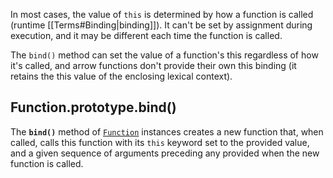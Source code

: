 In most cases, the value of `this` is determined by how a function is called (runtime [[Terms#Binding|binding]]). It can't be set by assignment during execution, and it may be different each time the function is called. 

The `bind()`  method can set the value of a function's this regardless of how it's called, and arrow functions don't provide their own this binding (it retains the this value of the enclosing lexical context).

## Function.prototype.bind()

The **`bind()`** method of [`Function`](https://developer.mozilla.org/en-US/docs/Web/JavaScript/Reference/Global_Objects/Function) instances creates a new function that, when called, calls this function with its `this` keyword set to the provided value, and a given sequence of arguments preceding any provided when the new function is called.
